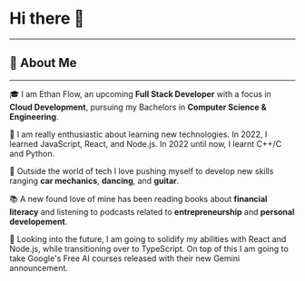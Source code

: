 # Hi there 👋 #
___________________________________________________________________________________________________

## 🚀 About Me ##
___________________________________________________________________________________________________
🎓 I am Ethan Flow, an upcoming **Full Stack Developer** with a focus in **Cloud Development**, pursuing my Bachelors in **Computer Science & Engineering**.

📖 I am really enthusiastic about learning new technologies. In 2022, I learned JavaScript, React, and Node.js. In 2022 until now, I learnt C++/C and Python.

🎸 Outside the world of tech I love pushing myself to develop new skills ranging **car mechanics**, **dancing**, and **guitar**.

📚 A new found love of mine has been reading books about **financial literacy** and listening to podcasts related to **entrepreneurship** and **personal developement**. 

📅 Looking into the future, I am going to solidify my abilities with React and Node.js, while transitioning over to TypeScript. On top of this I am going to take Google's Free AI courses released with their new Gemini announcement.
